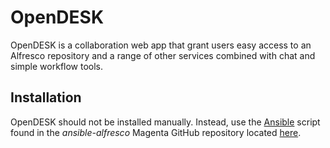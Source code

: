 # OpenDESK

OpenDESK is a collaboration web app that grant users easy access to an Alfresco repository and a range of 
other services combined with chat and simple workflow tools.

## Installation
OpenDESK should not be installed manually. Instead, use the [Ansible](http://docs.ansible.com/) script found 
in the *ansible-alfresco* Magenta GitHub repository located [here](https://github.com/magenta-aps/alfresco-ansible).
